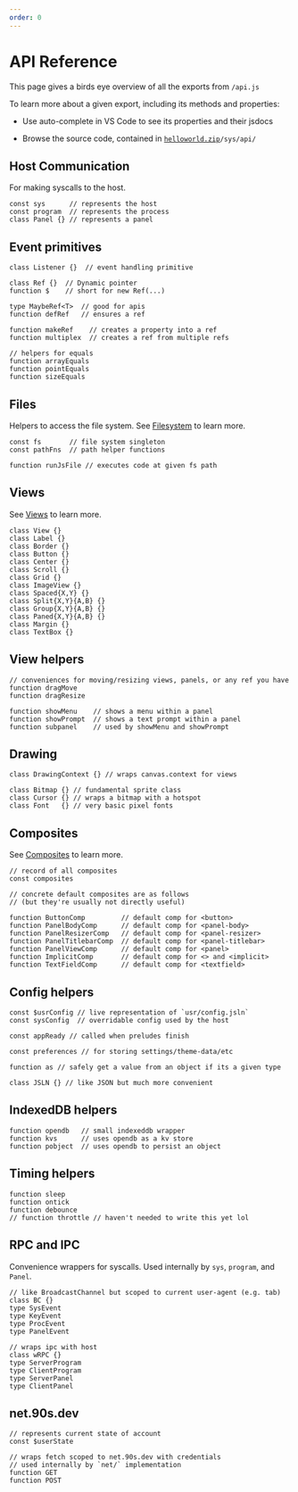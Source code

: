 ```yaml
---
order: 0
---
```


# API Reference

This page gives a birds eye overview of all the exports from `/api.js`

To learn more about a given export, including its methods and properties:

* Use auto-complete in VS Code to see its properties and their jsdocs

* Browse the source code, contained in <code>[helloworld.zip](${OSHOST}/helloworld.zip)/sys/api/</code>


## Host Communication

For making syscalls to the host.

```tsx
const sys      // represents the host
const program  // represents the process
class Panel {} // represents a panel
```


## Event primitives

```tsx
class Listener {}  // event handling primitive

class Ref {}  // Dynamic pointer
function $    // short for new Ref(...)

type MaybeRef<T>  // good for apis
function defRef   // ensures a ref

function makeRef    // creates a property into a ref
function multiplex  // creates a ref from multiple refs

// helpers for equals
function arrayEquals
function pointEquals
function sizeEquals
```

## Files

Helpers to access the file system.
See [Filesystem](filesystem.md#filesystem) to learn more.

```tsx
const fs       // file system singleton
const pathFns  // path helper functions

function runJsFile // executes code at given fs path
```

## Views

See [Views](views.md#views) to learn more.

```tsx
class View {}
class Label {}
class Border {}
class Button {}
class Center {}
class Scroll {}
class Grid {}
class ImageView {}
class Spaced{X,Y} {}
class Split{X,Y}{A,B} {}
class Group{X,Y}{A,B} {}
class Paned{X,Y}{A,B} {}
class Margin {}
class TextBox {}
```

## View helpers
```tsx
// conveniences for moving/resizing views, panels, or any ref you have
function dragMove
function dragResize

function showMenu    // shows a menu within a panel
function showPrompt  // shows a text prompt within a panel
function subpanel    // used by showMenu and showPrompt
```

## Drawing
```tsx
class DrawingContext {} // wraps canvas.context for views

class Bitmap {} // fundamental sprite class
class Cursor {} // wraps a bitmap with a hotspot
class Font   {} // very basic pixel fonts
```

## Composites

See [Composites](composites.md#composites) to learn more.

```tsx
// record of all composites
const composites

// concrete default composites are as follows
// (but they're usually not directly useful)

function ButtonComp         // default comp for <button>
function PanelBodyComp      // default comp for <panel-body>
function PanelResizerComp   // default comp for <panel-resizer>
function PanelTitlebarComp  // default comp for <panel-titlebar>
function PanelViewComp      // default comp for <panel>
function ImplicitComp       // default comp for <> and <implicit>
function TextFieldComp      // default comp for <textfield>
```

## Config helpers
```tsx
const $usrConfig // live representation of `usr/config.jsln`
const sysConfig  // overridable config used by the host

const appReady // called when preludes finish

const preferences // for storing settings/theme-data/etc

function as // safely get a value from an object if its a given type

class JSLN {} // like JSON but much more convenient
```

## IndexedDB helpers
```tsx
function opendb   // small indexeddb wrapper
function kvs      // uses opendb as a kv store
function pobject  // uses opendb to persist an object
```

## Timing helpers
```tsx
function sleep
function ontick
function debounce
// function throttle // haven't needed to write this yet lol
```

## RPC and IPC

Convenience wrappers for syscalls.
Used internally by `sys`, `program`, and `Panel`.

```tsx
// like BroadcastChannel but scoped to current user-agent (e.g. tab)
class BC {}
type SysEvent
type KeyEvent
type ProcEvent
type PanelEvent

// wraps ipc with host
class wRPC {}
type ServerProgram
type ClientProgram
type ServerPanel
type ClientPanel
```

## net.90s.dev

```tsx
// represents current state of account
const $userState

// wraps fetch scoped to net.90s.dev with credentials
// used internally by `net/` implementation
function GET
function POST
```
